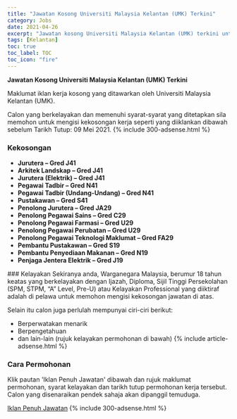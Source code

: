 ```yaml
---
title: "Jawatan Kosong Universiti Malaysia Kelantan (UMK) Terkini" 
category: Jobs 
date: 2021-04-26 
excerpt: "Jawatan kosong Universiti Malaysia Kelantan (UMK) terkini untuk kekosongan Jurutera – Gred J41 ,Arkitek Landskap – Gred J41 ,Jurutera (Elektrik) – Gred J41 ,Pegawai Tadbir – Gred N41 ,Pegawai Tadbir (Undang-Undang) – Gred N41 ,Pustakawan – Gred S41 ,Penolong Jurutera – Gred JA29 ,Penolong Pegawai Sains – Gred C29 ,Penolong Pegawai Farmasi – Gred U29 ,Penolong Pegawai Perubatan – Gred U29 ,Penolong Pegawai Teknologi Maklumat – Gred FA29 ,Pembantu Pustakawan – Gred S19 ,Pembantu Penyediaan Makanan – Gred N19 ,Penjaga Jentera Elektrik – Gred J19" 
tags: [Kelantan] 
toc: true 
toc_label: TOC 
toc_icon: "fire" 
--- 
```


**Jawatan Kosong Universiti Malaysia Kelantan (UMK) Terkini**

Maklumat iklan kerja kosong yang ditawarkan oleh Universiti Malaysia Kelantan (UMK). 

Calon yang berkelayakan dan memenuhi syarat-syarat yang ditetapkan sila memohon untuk mengisi kekosongan kerja seperti yang diiklankan dibawah sebelum Tarikh Tutup: 09 Mei 2021. 
{% include 300-adsense.html %} 
### Kekosongan 
<ul>
<li><strong>Jurutera &#8211; Gred J41 </strong></li>
<li><strong>Arkitek Landskap &#8211; Gred J41&#160;</strong></li>
<li><strong>Jurutera (Elektrik) &#8211; Gred J41&#160;</strong></li>
<li><strong>Pegawai Tadbir &#8211; Gred N41&#160;</strong></li>
<li><strong>Pegawai Tadbir (Undang-Undang) &#8211; Gred N41&#160;</strong></li>
<li><strong>Pustakawan &#8211; Gred S41&#160;</strong></li>
<li><strong>Penolong Jurutera &#8211; Gred JA29&#160;</strong></li>
<li><strong>Penolong Pegawai Sains &#8211; Gred C29&#160;</strong></li>
<li><strong>Penolong Pegawai Farmasi &#8211; Gred U29&#160;</strong></li>
<li><strong>Penolong Pegawai Perubatan &#8211; Gred U29&#160;</strong></li>
<li><strong>Penolong Pegawai Teknologi Maklumat &#8211; Gred FA29&#160;</strong></li>
<li><strong>Pembantu Pustakawan &#8211; Gred S19&#160;</strong></li>
<li><strong>Pembantu Penyediaan Makanan &#8211; Gred N19&#160;</strong></li>
<li><strong>Penjaga Jentera Elektrik &#8211; Gred J19&#160;</strong></li>
</ul> 
### Kelayakan 
Sekiranya anda, Warganegara Malaysia, berumur 18 tahun keatas yang berkelayakan dengan Ijazah, Diploma, Sijil Tinggi Persekolahan (SPM, STPM, “A” Level, Pre-U) atau Kelayakan Professional yang diiktiraf adalah di pelawa untuk memohon mengisi kekosongan jawatan di atas.

Selain itu calon juga perlulah mempunyai ciri-ciri berikut:
- Berperwatakan menarik
- Berpengetahuan
- dan lain-lain (rujuk kelayakan permohonan di bawah) 
{% include article-adsense.html %} 
### Cara Permohonan 
Klik pautan 'Iklan Penuh Jawatan' dibawah dan rujuk maklumat permohonan, syarat kelayakan dan tarikh tutup permohonan kerja tersebut.
Calon yang disenaraikan pendek sahaja akan dipanggil temuduga.

<a href="http://www.umk.edu.my/en/component/k2/item/13-iklan-jawatan-kosong-pentadbiran-di-universiti-malaysia-kelantan.html" class="btn btn--info" target="_blank" rel="nofollow noopenner">Iklan Penuh Jawatan</a> 
{% include 300-adsense.html %} 